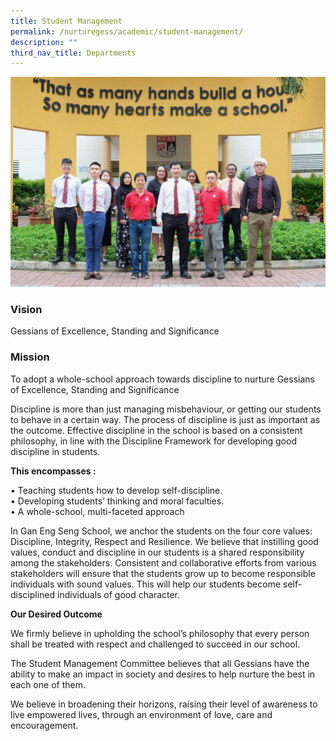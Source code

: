 ```yaml
---
title: Student Management
permalink: /nurturegess/academic/student-management/
description: ""
third_nav_title: Departments
---
```

![](/images/SMC-4-scaled.jpeg)

### Vision

Gessians of Excellence, Standing and Significance

### Mission

To adopt a whole-school approach towards discipline to nurture Gessians of Excellence, Standing and Significance

Discipline is more than just managing misbehaviour, or getting our students to behave in a certain way. The process of discipline is just as important as the outcome. Effective discipline in the school is based on a consistent philosophy, in line with the Discipline Framework for developing good discipline in students.

**This encompasses :**

• Teaching students how to develop self-discipline.  
• Developing students’ thinking and moral faculties.  
• A whole-school, multi-faceted approach

In Gan Eng Seng School, we anchor the students on the four core values: Discipline, Integrity, Respect and Resilience. We believe that instilling good values, conduct and discipline in our students is a shared responsibility among the stakeholders. Consistent and collaborative efforts from various stakeholders will ensure that the students grow up to become responsible individuals with sound values. This will help our students become self-disciplined individuals of good character.

**Our Desired Outcome**

We firmly believe in upholding the school’s philosophy that every person shall be treated with respect and challenged to succeed in our school.

The Student Management Committee believes that all Gessians have the ability to make an impact in society and desires to help nurture the best in each one of them.

We believe in broadening their horizons, raising their level of awareness to live empowered lives, through an environment of love, care and encouragement.

